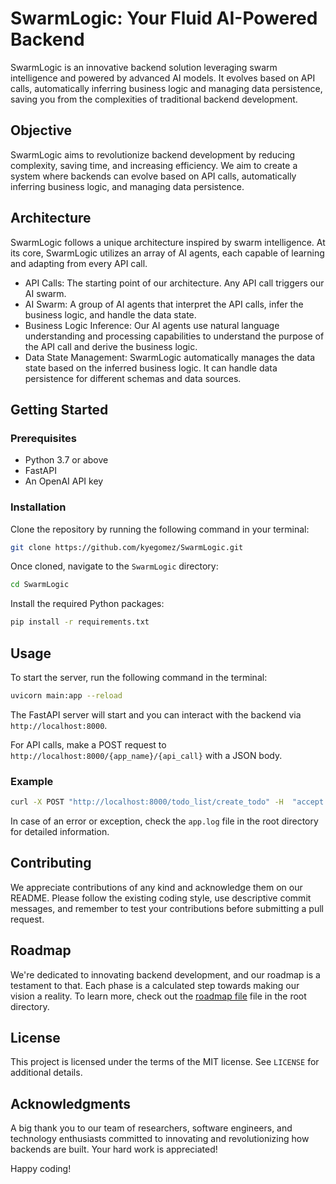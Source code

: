 # SwarmLogic: Your Fluid AI-Powered Backend 

SwarmLogic is an innovative backend solution leveraging swarm intelligence and powered by advanced AI models. It evolves based on API calls, automatically inferring business logic and managing data persistence, saving you from the complexities of traditional backend development.

## Objective

SwarmLogic aims to revolutionize backend development by reducing complexity, saving time, and increasing efficiency. We aim to create a system where backends can evolve based on API calls, automatically inferring business logic, and managing data persistence.

## Architecture

SwarmLogic follows a unique architecture inspired by swarm intelligence. At its core, SwarmLogic utilizes an array of AI agents, each capable of learning and adapting from every API call.

* API Calls: The starting point of our architecture. Any API call triggers our AI swarm.
* AI Swarm: A group of AI agents that interpret the API calls, infer the business logic, and handle the data state.
* Business Logic Inference: Our AI agents use natural language understanding and processing capabilities to understand the purpose of the API call and derive the business logic.
* Data State Management: SwarmLogic automatically manages the data state based on the inferred business logic. It can handle data persistence for different schemas and data sources.

## Getting Started

### Prerequisites

- Python 3.7 or above
- FastAPI
- An OpenAI API key

### Installation

Clone the repository by running the following command in your terminal:

```bash
git clone https://github.com/kyegomez/SwarmLogic.git
```

Once cloned, navigate to the `SwarmLogic` directory:

```bash
cd SwarmLogic
```

Install the required Python packages:

```bash
pip install -r requirements.txt
```

## Usage

To start the server, run the following command in the terminal:

```bash
uvicorn main:app --reload
```

The FastAPI server will start and you can interact with the backend via `http://localhost:8000`.

For API calls, make a POST request to `http://localhost:8000/{app_name}/{api_call}` with a JSON body.

### Example

```bash
curl -X POST "http://localhost:8000/todo_list/create_todo" -H  "accept: application/json" -H  "Content-Type: application/json" -d "{\"app_name\":\"todo_list\",\"api_call\":\"create_todo\"}"
```

In case of an error or exception, check the `app.log` file in the root directory for detailed information.

## Contributing

We appreciate contributions of any kind and acknowledge them on our README. Please follow the existing coding style, use descriptive commit messages, and remember to test your contributions before submitting a pull request.

## Roadmap

We're dedicated to innovating backend development, and our roadmap is a testament to that. Each phase is a calculated step towards making our vision a reality. To learn more, check out the [roadmap file](docs/ROADMAP.md) file in the root directory.

## License

This project is licensed under the terms of the MIT license. See `LICENSE` for additional details.

## Acknowledgments

A big thank you to our team of researchers, software engineers, and technology enthusiasts committed to innovating and revolutionizing how backends are built. Your hard work is appreciated!

Happy coding!

